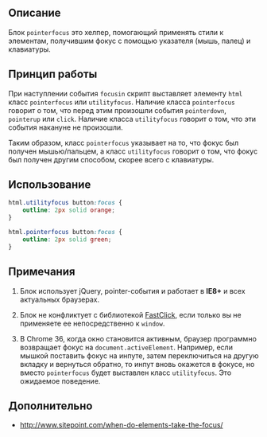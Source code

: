 ## Описание

Блок `pointerfocus` это хелпер, помогающий применять стили к элементам,
получившим фокус с помощью указателя (мышь, палец) и клавиатуры.


## Принцип работы

При наступлении события `focusin` скрипт выставляет элементу `html` класс `pointerfocus` или `utilityfocus`. Наличие класса `pointerfocus` говорит о том, что перед этим произошли события `pointerdown`,
`pointerup` или `click`. Наличие класса `utilityfocus` говорит о том, что эти события накануне не произошли.

Таким образом, класс `pointerfocus` указывает на то, что фокус был получен мышью/пальцем,
а класс `utilityfocus` говорит о том, что фокус  
был получен другим способом, скорее всего с клавиатуры.


## Использование

```css
html.utilityfocus button:focus {
    outline: 2px solid orange;
}

html.pointerfocus button:focus {
    outline: 2px solid green;
}
```


## Примечания

1. Блок использует jQuery, pointer-события и работает в __IE8+__ и всех актуальных браузерах.

1. Блок не конфликтует с библиотекой [FastClick], если только вы не применяете ее непосредственно к `window`.

1. В Chrome 36, когда окно становится активным, браузер программно возвращает фокус
на `document.activeElement`. Например, если мышкой поставить фокус на инпуте, затем
переключиться на другую вкладку и вернуться обратно, то инпут вновь окажется в фокусе,
но вместо `pointerfocus` будет выставлен класс `utilityfocus`. Это ожидаемое поведение.


## Дополнительно

- http://www.sitepoint.com/when-do-elements-take-the-focus/


[fastclick]: https://github.com/ftlabs/fastclick
